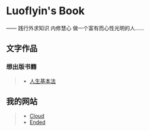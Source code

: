 # Luoflyin's Book

—— 践行外求知识 内修慧心 做一个富有而心性光明的人......

## 文字作品

### 想出版书籍

> * [人生基本法](/lifelaw/)

## 我的网站

> * [Cloud](https://0000.ink)
> * [Ended](https://ended.cn)
